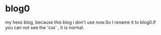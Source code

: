 # blog0
my hexo blog, because this blog i don't use now.So I rename it to blog0.If you can not see the 'css' , it is normal.
